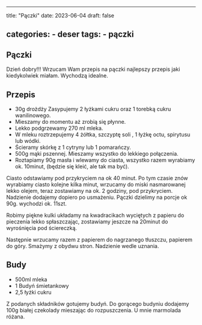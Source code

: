 

---
title: "Pączki"
date: 2023-06-04
draft: false

categories:
    - deser
tags:
    - pączki
---

## Pączki


Dzień dobry!!! 
Wrzucam Wam przepis na pączki najlepszy przepis jaki kiedykolwiek miałam.
Wychodzą idealne.


## Przepis

* 30g drożdży Zasypujemy 2 łyżkami cukru oraz 1 torebką cukru wanilinowego.
* Mieszamy do momentu aż zrobią się płynne.
* Lekko podgrzewamy 270 ml mleka.
* W mleku roztrzepujemy 4 żółtka, szczyptę soli ,
1 łyżkę octu, spirytusu lub wódki.
* Ścieramy skórkę z 1 cytryny lub 1 pomarańczy. 
* 500g mąki pszennej.
Mieszamy wszystko do lekkiego połączenia.
* Roztapiamy 90g masła i wlewamy do ciasta, wszystko razem wyrabiamy ok. 10minut, (będzie się kleić, ale tak ma być).

Ciasto odstawiamy pod przykryciem na ok 40 minut.
Po tym czasie znów wyrabiamy ciasto kolejne kilka minut, wrzucamy do miski nasmarowanej lekko olejem, 
teraz zostawiamy na ok. 2 godziny, pod przykryciem.
Nadzienie dodajemy dopiero po usmażeniu. Pączki dzielimy na porcje ok 90g. wychodzi ok. 11szt.

Robimy piękne kulki układamy na kwadracikach wyciętych z papieru do pieczenia lekko spłaszczając, zostawiamy jeszcze na 20minut do wyrośnięcia pod ściereczką.

Następnie wrzucamy razem z papierem do nagrzanego tłuszczu, papierem do góry.
Smażymy z obydwu stron.
Nadzienie wedle uznania.


## Budy


* 500ml mleka
* 1 Budyń śmietankowy
* 2,5 łyżki cukru

Z podanych składników gotujemy budyń. 
Do gorącego budyniu dodajemy 100g białej czekolady mieszając do rozpuszczenia.
U mnie marmolada różana.